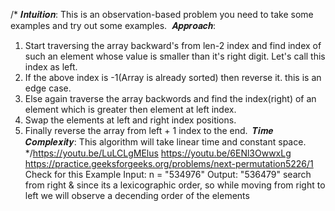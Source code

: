 /*
𝑰𝒏𝒕𝒖𝒊𝒕𝒊𝒐𝒏: This is an observation-based problem you need to take
some examples and try out some examples.
​
𝑨𝒑𝒑𝒓𝒐𝒂𝒄𝒉:
1. Start traversing the array backward's from len-2 index and find
index of such an element whose value is smaller than it's right digit.
Let's call this index as left.
2. If the above index is -1(Array is already sorted) then reverse it.
this is an edge case.
3. Else again traverse the array backwords and find the index(right)
of an element which is greater then element at left index.
4. Swap the elements at left and right index positions.
5. Finally reverse the array from left + 1 index to the end.
​
𝑻𝒊𝒎𝒆 𝑪𝒐𝒎𝒑𝒍𝒆𝒙𝒊𝒕𝒚: This algorithm will take linear time and constant space.
*/https://youtu.be/LuLCLgMElus
https://youtu.be/6ENl3OwwxLg
https://practice.geeksforgeeks.org/problems/next-permutation5226/1
​
Check for this Example
Input: n = "534976"
Output: "536479"
search from right & since its a lexicographic order, so while moving from right to left we will observe a decending order of the elements
​
​